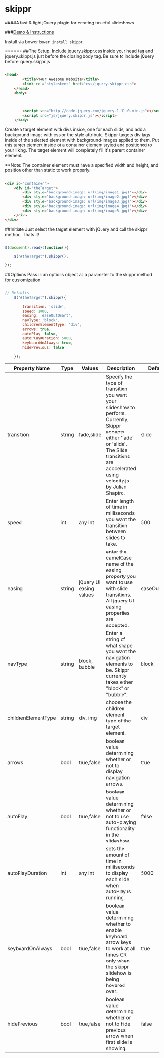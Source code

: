 skippr
======

####A fast & light jQuery plugin for creating tasteful slideshows.

###[Demo & Instructions](http://www.iamapioneer.com/plugins/skippr)

Install via bower `bower install skippr`

======
##The Setup.
Include jquery.skippr.css inside your head tag and jquery.skippr.js just before the closing body tag. Be sure to include jQuery before jquery.skippr.js
```html

<head>
        <title>Your Awesome Website</title>        
        <link rel="stylesheet" href="css/jquery.skippr.css">
    </head>
    <body>
            

            
        <script src="http://code.jquery.com/jquery-1.11.0.min.js"></script>
        <script src="js/jquery.skippr.js"></script>
    </body>

```
Create a target element with divs inside, one for each slide, and add a background image with css or the style attribute. Skippr targets div tags inside of the selected element with background-images applied to them. Put this target element inside of a container element styled and positioned to your liking. The target element will completely fill it's parent container element.
 
**Note: The container element must have a specified width and height, and position other than static to work properly.

```html

<div id="container">
    <div id="theTarget">
        <div style="background-image: url(img/image1.jpg)"></div>
        <div style="background-image: url(img/image2.jpg)"></div>
        <div style="background-image: url(img/image3.jpg)"></div>
        <div style="background-image: url(img/image4.jpg)"></div>
        <div style="background-image: url(img/image5.jpg)"></div>
    </div>    
</div>

```
##Initiate
Just select the target element with jQuery and call the skippr method. Thats it!

```javascript

$(document).ready(function(){

    $("#theTarget").skippr();

});

```
##Options
Pass in an options object as a parameter to the skippr method for customization.

```javascript

// Defaults   
    $("#theTarget").skippr({

        transition: 'slide',
        speed: 1000,
        easing: 'easeOutQuart',
        navType: 'block',
        childrenElementType: 'div',
        arrows: true,
        autoPlay: false,
        autoPlayDuration: 5000,
        keyboardOnAlways: true,
        hidePrevious: false

    });

```

| Property Name | Type | Values | Description | Default |
|---------------|------|---------|-------------|--------|
| transition   | string  | fade,slide | Specify the type of transition you want your slideshow to perform. Currently, Skippr accepts either 'fade' or 'slide'. The Slide transitions are acccelerated using velocity.js by Julian Shapiro.| slide |
| speed          | int | any int | Enter length of time in milliseconds you want the transition between slides to take. | 500 |
| easing       | string | jQuery UI easing values  | enter the camelCase name of the easing property you want to use with slide transitions. All jquery UI easing properties are accepted. | easeOutQuart |
| navType     |  string | block, bubble | Enter a string of what shape you want the navigation elements to be. Skippr currently takes either "block" or "bubble". | block |
| childrenElementType |    string  |  div, img   | choose the children element type of the target element.      |      div    |           
|    arrows         |  bool        |  true,false     |  boolean value determining whether or not to display navigation arrows.        |  true    |
|  autoPlay           |  bool        | true,false      |   boolean value determining whether or not to use auto-playing functionality in the slideshow.       |   false        |
|  autoPlayDuration  |  int        |  any int     |   sets the amount of time in milliseconds to display each slide when autoPlay is running.       |   5000        |
|  keyboardOnAlways    |   bool       |  true,false     |  boolean value determining whether to enable keyboard arrow keys to work at all times OR only when the skippr slidehow is being hovered over.     |   true   |
|  hidePrevious    |   bool       |  true,false      |   boolean value determining whether or not to hide previous arrow when first slide is showing.       |   false   |













